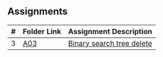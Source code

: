 ## Assignments

|  #  | Folder Link                            | Assignment Description                               |
| :-: | -------------------------------------- | ---------------------------------------------------- |
|  3  | [A03](https://github.com/HarikaV03/3013-ALG-Vemulapalli/blob/main/Assignments/03-A03/Bst_dlt/main.cpp) | [Binary search tree delete ](https://github.com/HarikaV03/3013-ALG-Vemulapalli/blob/main/Assignments/03-A03/Bst_dlt/main.cpp)      |









